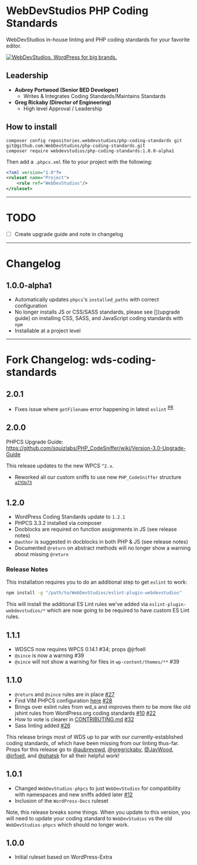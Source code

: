 # WebDevStudios PHP Coding Standards

WebDevStudios in-house linting and PHP coding standards for your favorite editor.

<a href="https://webdevstudios.com/contact/"><img src="https://webdevstudios.com/wp-content/uploads/2018/04/wds-github-banner.png" alt="WebDevStudios. WordPress for big brands."></a>

## Leadership

- __Aubrey Portwood (Senior BED Developer)__
    + Writes & Integrates Coding Standards/Maintains Standards
- __Greg Rickaby (Director of Engineering)__
    + High level Approval / Leadership

## How to install

```
composer config repositories.webdevstudios/php-coding-standards git git@github.com:WebDevStudios/php-coding-standards.git
composer require webdevstudios/php-coding-standards:1.0.0-alpha1
```

Then add a `.phpcs.xml` file to your project with the following:

```xml
<?xml version="1.0"?>
<ruleset name="Project">
    <rule ref="WebDevStudios"/>
</ruleset>
```
__________________

# TODO

- [ ] Create upgrade guide and note in changelog

___________________

# Changelog

## 1.0.0-alpha1

- Automatically updates `phpcs`'s `installed_paths` with correct configuration
- No longer installs JS or CSS/SASS standards, please see [](upgrade guide) on installing CSS, SASS, and JavaScript coding standards with `npm`
- Installable at a project level

__________

# Fork Changelog: wds-coding-standards

## 2.0.1

- Fixes issue where `getFilename` error happening in latest `eslint` <sup>[PR](https://github.com/WebDevStudios/WDS-Coding-Standards/pull/74)</sup>

## 2.0.0

PHPCS Upgrade Guide: https://github.com/squizlabs/PHP_CodeSniffer/wiki/Version-3.0-Upgrade-Guide

This release updates to the new WPCS `^2.x`. 

- Reworked all our custom sniffs to use new `PHP_CodeSniffer` structure <sup>[a210b73](https://github.com/WebDevStudios/WDS-Coding-Standards/commit/a210b73cd46ce76d4cfbd8eea578d4b4c3d7eab3)</sup>

## 1.2.0

- WordPress Coding Standards update to `1.2.1`
- PHPCS 3.3.2 installed via composer
- Docblocks are required on function assignments in JS (see release notes)
- `@author` is suggested in docblocks in both PHP & JS (see release notes)
- Documented `@return` on abstract methods will no longer show a warning about missing `@return`

### Release Notes

This installation requires you to do an additional step to get `eslint` to work:

```bash
npm install -g "/path/to/WebDevStudios/eslint-plugin-webdevstudios"
```

This will install the additional ES Lint rules we've added via `eslint-plugin-webdevstudios/*` which are now going to be required to have custom ES Lint rules.

## 1.1.1

- WDSCS now requires WPCS 0.14.1 #34; props @jrfoell
- `@since` is now a warning #39
- `@since` will not show a warning for files in `wp-content/themes/**` #39

## 1.1.0

- `@return` and `@since` rules are in place [#27](https://github.com/WebDevStudios/WDS-Coding-Standards/pull/27)
- Find VIM PHPCS configuration [here](https://github.com/WebDevStudios/WDS-Coding-Standards/wiki/Installation:-PHPCS-(PHP-Linting)#editor-configuration-vim) [#28](https://github.com/WebDevStudios/WDS-Coding-Standards/pull/28)
- Brings over eslint rules from wd_s and improves them to be more like old jshint rules from WordPress.org coding standards [#10](https://github.com/WebDevStudios/WDS-Coding-Standards/issues/10) [#22](https://github.com/WebDevStudios/WDS-Coding-Standards/pull/22)
- How to vote is clearer in [CONTRIBUTING.md](CONTRIBUTING.md) [#32](https://github.com/WebDevStudios/WDS-Coding-Standards/pull/32)
- Sass linting added [#26](https://github.com/WebDevStudios/WDS-Coding-Standards/pull/26)

This release brings most of WDS up to par with our currently-established coding standards, of which have been missing from our linting thus-far. Props for this release go to [@aubreypwd](http://github.com/aubreypwd), [@gregrickaby](https://github.com/gregrickaby), [@JayWood](https://github.com/JayWood), [@jrfoell](https://github.com/jrfoell), and [@phatsk](https://github.com/phatsk) for all their helpful work!

## 1.0.1

- Changed `WebDevStudios-phpcs` to just `WebDevStudios` for compatibility with namespaces and new sniffs added later [#12](https://github.com/WebDevStudios/WDS-Coding-Standards/pull/12)
- Inclusion of the `WordPress-Docs` ruleset

Note, this release breaks some things. When you update to this version,
you will need to update your coding standard to `WebDevStudios` vs the old
`WebDevStudios-phpcs` which should no longer work.

## 1.0.0

- Initial ruleset based on WordPress-Extra
